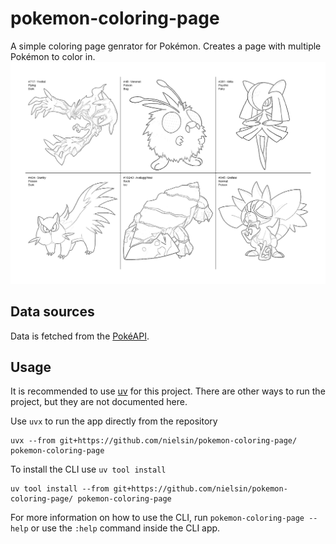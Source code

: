 # pokemon-coloring-page
A simple coloring page genrator for Pokémon. Creates a page with multiple Pokémon to color in.
![coling page example](pokemon-coloring-page.png)

## Data sources
Data is fetched from the [PokéAPI](https://pokeapi.co/).

## Usage
It is recommended to use [uv](https://docs.astral.sh/uv/) for this project. There are other ways to run the project, but they are not documented here.

Use `uvx` to run the app directly from the repository

    uvx --from git+https://github.com/nielsin/pokemon-coloring-page/ pokemon-coloring-page

To install the CLI use `uv tool install`

    uv tool install --from git+https://github.com/nielsin/pokemon-coloring-page/ pokemon-coloring-page

For more information on how to use the CLI, run `pokemon-coloring-page --help` or use the `:help` command inside the CLI app.
